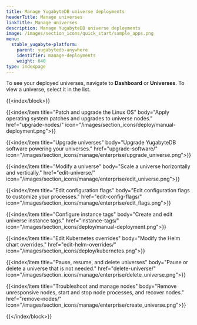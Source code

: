 ```yaml
---
title: Manage YugabyteDB universe deployments
headerTitle: Manage universes
linkTitle: Manage universes
description: Manage YugabyteDB universe deployments
image: /images/section_icons/quick_start/sample_apps.png
menu:
  stable_yugabyte-platform:
    parent: yugabytedb-anywhere
    identifier: manage-deployments
    weight: 640
type: indexpage
---
```

To see your deployed universes, navigate to **Dashboard** or **Universes**. To view a universe, select it in the list.

{{<index/block>}}

  {{<index/item
    title="Patch and upgrade the Linux OS"
    body="Apply operating system patches and upgrades to universe nodes."
    href="upgrade-nodes/"
    icon="/images/section_icons/deploy/manual-deployment.png">}}

  {{<index/item
    title="Upgrade universes"
    body="Upgrade YugabyteDB software powering your universes."
    href="upgrade-software/"
    icon="/images/section_icons/manage/enterprise/upgrade_universe.png">}}

  {{<index/item
    title="Modify a universe"
    body="Scale a universe horizontally and vertically."
    href="edit-universe/"
    icon="/images/section_icons/manage/enterprise/edit_universe.png">}}

  {{<index/item
    title="Edit configuration flags"
    body="Edit configuration flags to customize your processes."
    href="edit-config-flags/"
    icon="/images/section_icons/manage/enterprise/edit_flags.png">}}

  {{<index/item
    title="Configure instance tags"
    body="Create and edit universe instance tags."
    href="instance-tags/"
    icon="/images/section_icons/deploy/manual-deployment.png">}}

  {{<index/item
    title="Edit Kubernetes overrides"
    body="Modify the Helm chart overrides."
    href="edit-helm-overrides/"
    icon="/images/section_icons/deploy/kubernetes.png">}}

  {{<index/item
    title="Pause, resume, and delete universes"
    body="Pause or delete a universe that is not needed."
    href="delete-universe/"
    icon="/images/section_icons/manage/enterprise/delete_universe.png">}}

  {{<index/item
    title="Troubleshoot and manage nodes"
    body="Remove unresponsive nodes, start and stop node processes, and recover nodes."
    href="remove-nodes/"
    icon="/images/section_icons/manage/enterprise/create_universe.png">}}

{{</index/block>}}
